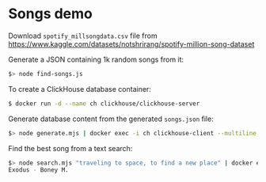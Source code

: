 # Songs demo

Download `spotify_millsongdata.csv` file from https://www.kaggle.com/datasets/notshrirang/spotify-million-song-dataset

Generate a JSON containing 1k random songs from it:

```sh
$> node find-songs.js
```

To create a ClickHouse database container:

```sh
$ docker run -d --name ch clickhouse/clickhouse-server
```

Generate database content from the generated `songs.json` file:

```sh
$> node generate.mjs | docker exec -i ch clickhouse-client --multiline --multiquery
```

Find the best song from a text search:

```sh
$> node search.mjs "traveling to space, to find a new place" | docker exec -i ch clickhouse-client --multiline --multiquery
Exodus - Boney M.
```